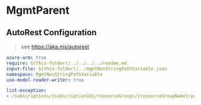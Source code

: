 # MgmtParent

## AutoRest Configuration

> see https://aka.ms/autorest

``` yaml
azure-arm: true
require: $(this-folder)/../../../../readme.md
input-file: $(this-folder)/../mgmtNonStringPathVariable.json
namespace: MgmtNonStringPathVariable
use-model-reader-writer: true

list-exception:
- /subscriptions/{subscriptionId}/resourceGroups/{resourceGroupName}/providers/Microsoft.Fake/bars/{barName}
```
